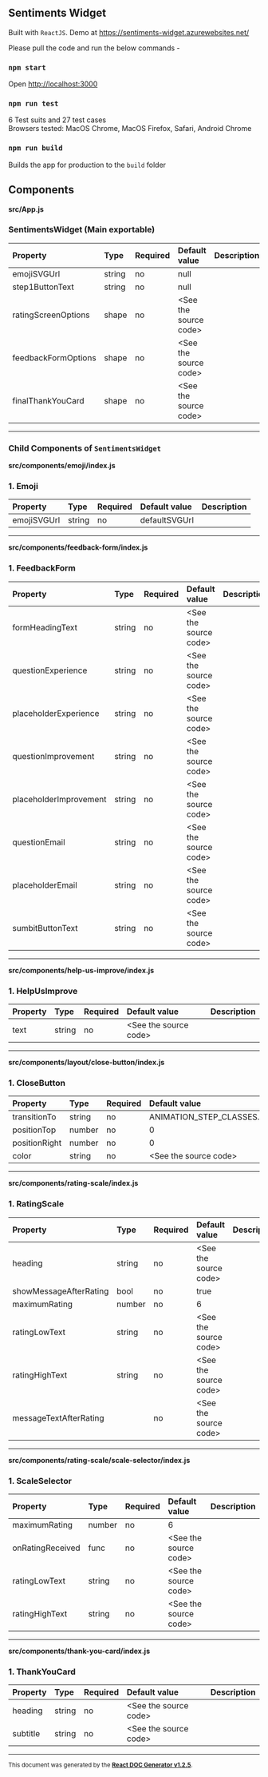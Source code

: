 ## Sentiments Widget

Built with `ReactJS`. Demo at https://sentiments-widget.azurewebsites.net/

Please pull the code and run the below commands - 
### `npm start`
Open [http://localhost:3000](http://localhost:3000)   

### `npm run test`
6 Test suits and 27 test cases<br />
Browsers tested: MacOS Chrome, MacOS Firefox, Safari, Android Chrome
  

### `npm run build`
Builds the app for production to the `build` folder


Components
----------

**src/App.js**

### SentimentsWidget (Main exportable)




Property | Type | Required | Default value | Description
:--- | :--- | :--- | :--- | :---
emojiSVGUrl|string|no|null|
step1ButtonText|string|no|null|
ratingScreenOptions|shape|no|&lt;See the source code&gt;|
feedbackFormOptions|shape|no|&lt;See the source code&gt;|
finalThankYouCard|shape|no|&lt;See the source code&gt;|
-----

### Child Components of `SentimentsWidget`
**src/components/emoji/index.js**

### 1. Emoji




Property | Type | Required | Default value | Description
:--- | :--- | :--- | :--- | :---
emojiSVGUrl|string|no|defaultSVGUrl|
-----
**src/components/feedback-form/index.js**

### 1. FeedbackForm




Property | Type | Required | Default value | Description
:--- | :--- | :--- | :--- | :---
formHeadingText|string|no|&lt;See the source code&gt;|
questionExperience|string|no|&lt;See the source code&gt;|
placeholderExperience|string|no|&lt;See the source code&gt;|
questionImprovement|string|no|&lt;See the source code&gt;|
placeholderImprovement|string|no|&lt;See the source code&gt;|
questionEmail|string|no|&lt;See the source code&gt;|
placeholderEmail|string|no|&lt;See the source code&gt;|
sumbitButtonText|string|no|&lt;See the source code&gt;|
-----
**src/components/help-us-improve/index.js**

### 1. HelpUsImprove




Property | Type | Required | Default value | Description
:--- | :--- | :--- | :--- | :---
text|string|no|&lt;See the source code&gt;|
-----
**src/components/layout/close-button/index.js**

### 1. CloseButton




Property | Type | Required | Default value | Description
:--- | :--- | :--- | :--- | :---
transitionTo|string|no|ANIMATION_STEP_CLASSES.DEFAULT|
positionTop|number|no|0|
positionRight|number|no|0|
color|string|no|&lt;See the source code&gt;|
-----
**src/components/rating-scale/index.js**

### 1. RatingScale




Property | Type | Required | Default value | Description
:--- | :--- | :--- | :--- | :---
heading|string|no|&lt;See the source code&gt;|
showMessageAfterRating|bool|no|true|
maximumRating|number|no|6|
ratingLowText|string|no|&lt;See the source code&gt;|
ratingHighText|string|no|&lt;See the source code&gt;|
messageTextAfterRating||no|&lt;See the source code&gt;|
-----
**src/components/rating-scale/scale-selector/index.js**

### 1. ScaleSelector




Property | Type | Required | Default value | Description
:--- | :--- | :--- | :--- | :---
maximumRating|number|no|6|
onRatingReceived|func|no|&lt;See the source code&gt;|
ratingLowText|string|no|&lt;See the source code&gt;|
ratingHighText|string|no|&lt;See the source code&gt;|
-----
**src/components/thank-you-card/index.js**

### 1. ThankYouCard




Property | Type | Required | Default value | Description
:--- | :--- | :--- | :--- | :---
heading|string|no|&lt;See the source code&gt;|
subtitle|string|no|&lt;See the source code&gt;|
-----

<sub>This document was generated by the <a href="https://github.com/marborkowski/react-doc-generator" target="_blank">**React DOC Generator v1.2.5**</a>.</sub>


  

  


  

